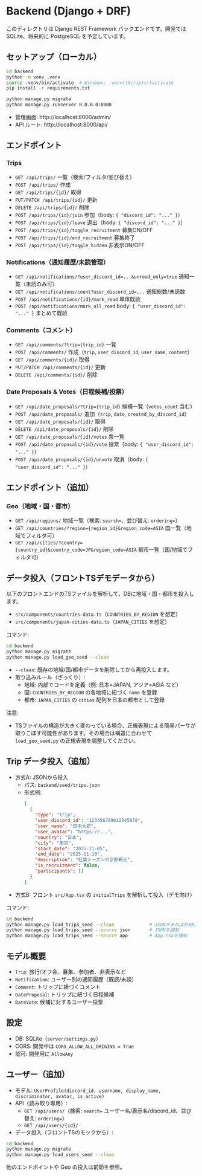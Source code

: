 # Backend (Django + DRF)

このディレクトリは Django REST Framework バックエンドです。開発では SQLite、将来的に PostgreSQL を予定しています。

## セットアップ（ローカル）

```bash
cd backend
python -m venv .venv
source .venv/bin/activate  # Windows: .venv\\Scripts\\activate
pip install -r requirements.txt

python manage.py migrate
python manage.py runserver 0.0.0.0:8000
```

- 管理画面: http://localhost:8000/admin/
- API ルート: http://localhost:8000/api/

## エンドポイント

### Trips
- `GET /api/trips/` 一覧（検索/フィルタ/並び替え）
- `POST /api/trips/` 作成
- `GET /api/trips/{id}/` 取得
- `PUT/PATCH /api/trips/{id}/` 更新
- `DELETE /api/trips/{id}/` 削除
- `POST /api/trips/{id}/join` 参加（body: `{ "discord_id": "..." }`）
- `POST /api/trips/{id}/leave` 退出（body: `{ "discord_id": "..." }`）
- `POST /api/trips/{id}/toggle_recruitment` 募集ON/OFF
- `POST /api/trips/{id}/end_recruitment` 募集終了
- `POST /api/trips/{id}/toggle_hidden` 非表示ON/OFF

### Notifications（通知履歴/未読管理）
- `GET /api/notifications/?user_discord_id=...&unread_only=true` 通知一覧（未読のみ可）
- `GET /api/notifications/count?user_discord_id=...` 通知総数/未読数
- `POST /api/notifications/{id}/mark_read` 単体既読
- `POST /api/notifications/mark_all_read` body: `{ "user_discord_id": "..." }` まとめて既読

### Comments（コメント）
- `GET /api/comments/?trip={trip_id}` 一覧
- `POST /api/comments/` 作成（`trip`, `user_discord_id`, `user_name`, `content`）
- `GET /api/comments/{id}/` 取得
- `PUT/PATCH /api/comments/{id}/` 更新
- `DELETE /api/comments/{id}/` 削除

### Date Proposals & Votes（日程候補/投票）
- `GET /api/date_proposals/?trip={trip_id}` 候補一覧（`votes_count` 含む）
- `POST /api/date_proposals/` 追加（`trip`, `date`, `created_by_discord_id`）
- `GET /api/date_proposals/{id}/` 取得
- `DELETE /api/date_proposals/{id}/` 削除
- `GET /api/date_proposals/{id}/votes` 票一覧
- `POST /api/date_proposals/{id}/vote` 投票（body: `{ "user_discord_id": "..." }`）
- `POST /api/date_proposals/{id}/unvote` 取消（body: `{ "user_discord_id": "..." }`）

## エンドポイント（追加）

### Geo（地域・国・都市）
- `GET /api/regions/` 地域一覧（検索: `search=`、並び替え: `ordering=`）
- `GET /api/countries/?region={region_id}&region_code=ASIA` 国一覧（地域でフィルタ可）
- `GET /api/cities/?country={country_id}&country_code=JP&region_code=ASIA` 都市一覧（国/地域でフィルタ可）

## データ投入（フロントTSデモデータから）

以下のフロントエンドのTSファイルを解析して、DBに地域・国・都市を投入します。
- `src/components/countries-data.ts`（`COUNTRIES_BY_REGION` を想定）
- `src/components/japan-cities-data.ts`（`JAPAN_CITIES` を想定）

コマンド:
```bash
cd backend
python manage.py migrate
python manage.py load_geo_seed --clean
```
- `--clean`: 既存の地域/国/都市データを削除してから再投入します。
- 取り込みルール（ざっくり）:
  - 地域: 内部でコードを定義（例: 日本=JAPAN, アジア=ASIA など）
  - 国: `COUNTRIES_BY_REGION` の各地域に紐づく `name` を登録
  - 都市: `JAPAN_CITIES` の `cities` 配列を日本の都市として登録

注意:
- TSファイルの構造が大きく変わっている場合、正規表現による簡易パーサが取りこぼす可能性があります。その場合は構造に合わせて `load_geo_seed.py` の正規表現を調整してください。

## Trip データ投入（追加）
- 方式A: JSONから投入
  - パス: `backend/seed/trips.json`
  - 形式例:
    ```json
    [
      {
        "type": "trip",
        "user_discord_id": "123456789012345678",
        "user_name": "田中太郎",
        "user_avatar": "https://...",
        "country": "日本",
        "city": "東京",
        "start_date": "2025-11-05",
        "end_date": "2025-11-10",
        "description": "紅葉シーズンの京都観光",
        "is_recruitment": false,
        "participants": []
      }
    ]
    ```
- 方式B: フロント `src/App.tsx` の `initialTrips` を解析して投入（デモ向け）

コマンド:
```bash
cd backend
python manage.py load_trips_seed --clean             # JSONがあればJSON、無ければApp.tsxから
python manage.py load_trips_seed --source json       # JSONを強制
python manage.py load_trips_seed --source app        # App.tsxを強制
```

## モデル概要
- `Trip`: 旅行/オフ会、募集、参加者、非表示など
- `Notification`: ユーザー別の通知履歴（既読/未読）
- `Comment`: トリップに紐づくコメント
- `DateProposal`: トリップに紐づく日程候補
- `DateVote`: 候補に対するユーザー投票

## 設定
- DB: SQLite（`server/settings.py`）
- CORS: 開発中は `CORS_ALLOW_ALL_ORIGINS = True`
- 認可: 開発用に `AllowAny`

## ユーザー（追加）
- モデル: `UserProfile(discord_id, username, display_name, discriminator, avatar, is_active)`
- API（読み取り専用）:
  - `GET /api/users/`（検索: `search=` ユーザー名/表示名/discord_id、並び替え: `ordering=`）
  - `GET /api/users/{id}/`
- データ投入（フロントTSのモックから）:
```bash
cd backend
python manage.py migrate
python manage.py load_users_seed --clean
```

他のエンドポイントや Geo の投入は前節を参照。
